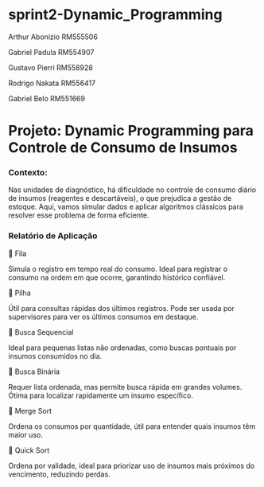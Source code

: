# sprint2-Dynamic_Programming

Arthur Abonizio RM555506

Gabriel Padula RM554907

Gustavo Pierri RM558928

Rodrigo Nakata RM556417

Gabriel Belo RM551669

# Projeto: Dynamic Programming para Controle de Consumo de Insumos

### Contexto: 
Nas unidades de diagnóstico, há dificuldade no controle de consumo diário de insumos (reagentes e descartáveis), o que prejudica a gestão de estoque. Aqui, vamos simular dados e aplicar algoritmos clássicos para resolver esse problema de forma eficiente.

### Relatório de Aplicação
🔹 Fila

Simula o registro em tempo real do consumo. Ideal para registrar o consumo na ordem em que ocorre, garantindo histórico confiável.

🔹 Pilha

Útil para consultas rápidas dos últimos registros. Pode ser usada por supervisores para ver os últimos consumos em destaque.

🔹 Busca Sequencial

Ideal para pequenas listas não ordenadas, como buscas pontuais por insumos consumidos no dia.

🔹 Busca Binária

Requer lista ordenada, mas permite busca rápida em grandes volumes. Ótima para localizar rapidamente um insumo específico.

🔹 Merge Sort

Ordena os consumos por quantidade, útil para entender quais insumos têm maior uso.

🔹 Quick Sort

Ordena por validade, ideal para priorizar uso de insumos mais próximos do vencimento, reduzindo perdas.
